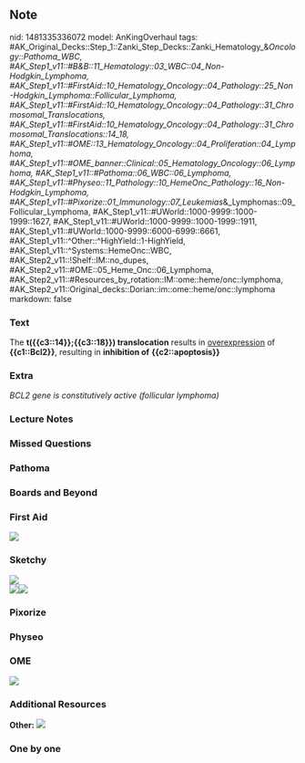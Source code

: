 ## Note
nid: 1481335336072
model: AnKingOverhaul
tags: #AK_Original_Decks::Step_1::Zanki_Step_Decks::Zanki_Hematology_&_Oncology::Pathoma_WBC, #AK_Step1_v11::#B&B::11_Hematology::03_WBC::04_Non-Hodgkin_Lymphoma, #AK_Step1_v11::#FirstAid::10_Hematology_Oncology::04_Pathology::25_Non-Hodgkin_Lymphoma::Follicular_Lymphoma, #AK_Step1_v11::#FirstAid::10_Hematology_Oncology::04_Pathology::31_Chromosomal_Translocations, #AK_Step1_v11::#FirstAid::10_Hematology_Oncology::04_Pathology::31_Chromosomal_Translocations::14_18, #AK_Step1_v11::#OME::13_Hematology_Oncology::04_Proliferation::04_Lymphoma, #AK_Step1_v11::#OME_banner::Clinical::05_Hematology_Oncology::06_Lymphoma, #AK_Step1_v11::#Pathoma::06_WBC::06_Lymphoma, #AK_Step1_v11::#Physeo::11_Pathology::10_HemeOnc_Pathology::16_Non-Hodgkin_Lymphoma, #AK_Step1_v11::#Pixorize::01_Immunology::07_Leukemias_&_Lymphomas::09_Follicular_Lymphoma, #AK_Step1_v11::#UWorld::1000-9999::1000-1999::1627, #AK_Step1_v11::#UWorld::1000-9999::1000-1999::1911, #AK_Step1_v11::#UWorld::1000-9999::6000-6999::6661, #AK_Step1_v11::^Other::^HighYield::1-HighYield, #AK_Step1_v11::^Systems::HemeOnc::WBC, #AK_Step2_v11::!Shelf::IM::no_dupes, #AK_Step2_v11::#OME::05_Heme_Onc::06_Lymphoma, #AK_Step2_v11::#Resources_by_rotation::IM::ome::heme/onc::lymphoma, #AK_Step2_v11::Original_decks::Dorian::im::ome::heme/onc::lymphoma
markdown: false

### Text
<div>
  The <b>t({{c3::14}};{{c3::18}}) translocation</b> results in
  <u>overexpression</u> of <b>{{c1::Bcl2}}</b>, resulting in
  <b>inhibition of</b> <b>{{c2::apoptosis}}</b>
</div>

### Extra
<i>BCL2 gene is constitutively active (follicular lymphoma)</i>

### Lecture Notes


### Missed Questions


### Pathoma


### Boards and Beyond


### First Aid
<img src="tmpqhqlII.png">

### Sketchy
<div><img src="tmpCZSEVU.png"></div><img src=
"tmpmxfahS.png"><img src="tmpVLQsgq.png">

### Pixorize


### Physeo


### OME
<div class="ome-widget">
  <a href=
  "https://onlinemeded.org/spa/hematology-oncology/lymphoma/acquire?ref=anki">
  <img src="_OME_AnkiFlashcards_Lesson_6.png"></a>
</div>

### Additional Resources
<b>Other:</b> <img src="tmpYAZhT6.png" class="resizer">

### One by one

